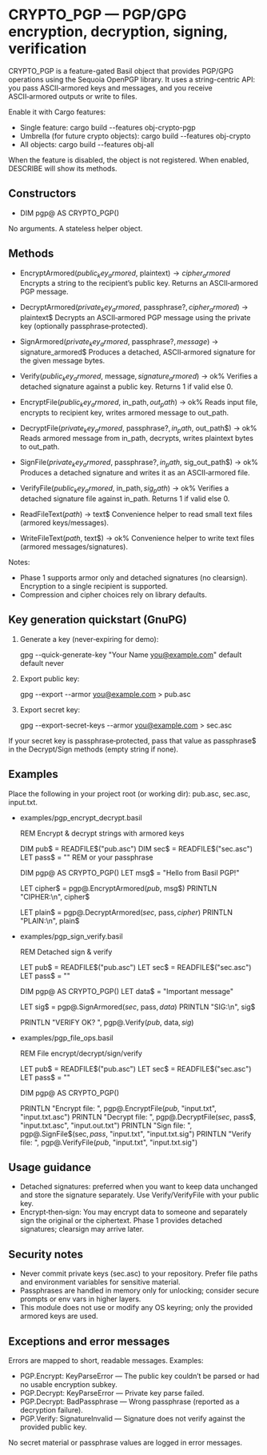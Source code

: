 # CRYPTO_PGP — PGP/GPG encryption, decryption, signing, verification

CRYPTO_PGP is a feature-gated Basil object that provides PGP/GPG operations using the Sequoia OpenPGP library. It uses a string-centric API: you pass ASCII‑armored keys and messages, and you receive ASCII‑armored outputs or write to files.

Enable it with Cargo features:

- Single feature:  cargo build --features obj-crypto-pgp
- Umbrella (for future crypto objects): cargo build --features obj-crypto
- All objects: cargo build --features obj-all

When the feature is disabled, the object is not registered. When enabled, DESCRIBE will show its methods.

## Constructors

- DIM pgp@ AS CRYPTO_PGP()

No arguments. A stateless helper object.

## Methods

- EncryptArmored$(public_key_armored$, plaintext$) → cipher_armored$
  Encrypts a string to the recipient’s public key. Returns an ASCII‑armored PGP message.

- DecryptArmored$(private_key_armored$, passphrase$?, cipher_armored$) → plaintext$
  Decrypts an ASCII‑armored PGP message using the private key (optionally passphrase‑protected).

- SignArmored$(private_key_armored$, passphrase$?, message$) → signature_armored$
  Produces a detached, ASCII‑armored signature for the given message bytes.

- Verify$(public_key_armored$, message$, signature_armored$) → ok%
  Verifies a detached signature against a public key. Returns 1 if valid else 0.

- EncryptFile$(public_key_armored$, in_path$, out_path$) → ok%
  Reads input file, encrypts to recipient key, writes armored message to out_path.

- DecryptFile$(private_key_armored$, passphrase$?, in_path$, out_path$) → ok%
  Reads armored message from in_path, decrypts, writes plaintext bytes to out_path.

- SignFile$(private_key_armored$, passphrase$?, in_path$, sig_out_path$) → ok%
  Produces a detached signature and writes it as an ASCII‑armored file.

- VerifyFile$(public_key_armored$, in_path$, sig_path$) → ok%
  Verifies a detached signature file against in_path. Returns 1 if valid else 0.

- ReadFileText$(path$) → text$
  Convenience helper to read small text files (armored keys/messages).

- WriteFileText$(path$, text$) → ok%
  Convenience helper to write text files (armored messages/signatures).

Notes:
- Phase 1 supports armor only and detached signatures (no clearsign). Encryption to a single recipient is supported.
- Compression and cipher choices rely on library defaults.

## Key generation quickstart (GnuPG)

1) Generate a key (never‑expiring for demo):

    gpg --quick-generate-key "Your Name <you@example.com>" default default never

2) Export public key:

    gpg --export --armor you@example.com > pub.asc

3) Export secret key:

    gpg --export-secret-keys --armor you@example.com > sec.asc

If your secret key is passphrase‑protected, pass that value as passphrase$ in the Decrypt/Sign methods (empty string if none).

## Examples

Place the following in your project root (or working dir): pub.asc, sec.asc, input.txt.

- examples/pgp_encrypt_decrypt.basil

  REM Encrypt & decrypt strings with armored keys

  DIM pub$ = READFILE$("pub.asc")
  DIM sec$ = READFILE$("sec.asc")
  LET pass$ = ""          REM or your passphrase

  DIM pgp@ AS CRYPTO_PGP()
  LET msg$ = "Hello from Basil PGP!"

  LET cipher$ = pgp@.EncryptArmored$(pub$, msg$)
  PRINTLN "CIPHER:\n", cipher$

  LET plain$ = pgp@.DecryptArmored$(sec$, pass$, cipher$)
  PRINTLN "PLAIN:\n", plain$

- examples/pgp_sign_verify.basil

  REM Detached sign & verify

  LET pub$ = READFILE$("pub.asc")
  LET sec$ = READFILE$("sec.asc")
  LET pass$ = ""

  DIM pgp@ AS CRYPTO_PGP()
  LET data$ = "Important message"

  LET sig$ = pgp@.SignArmored$(sec$, pass$, data$)
  PRINTLN "SIG:\n", sig$

  PRINTLN "VERIFY OK? ", pgp@.Verify$(pub$, data$, sig$)

- examples/pgp_file_ops.basil

  REM File encrypt/decrypt/sign/verify

  LET pub$ = READFILE$("pub.asc")
  LET sec$ = READFILE$("sec.asc")
  LET pass$ = ""

  DIM pgp@ AS CRYPTO_PGP()

  PRINTLN "Encrypt file: ", pgp@.EncryptFile$(pub$, "input.txt", "input.txt.asc")
  PRINTLN "Decrypt file: ", pgp@.DecryptFile$(sec$, pass$, "input.txt.asc", "input.out.txt")
  PRINTLN "Sign file: ", pgp@.SignFile$(sec$, pass$, "input.txt", "input.txt.sig")
  PRINTLN "Verify file: ", pgp@.VerifyFile$(pub$, "input.txt", "input.txt.sig")

## Usage guidance

- Detached signatures: preferred when you want to keep data unchanged and store the signature separately. Use Verify/VerifyFile with your public key.
- Encrypt‑then‑sign: You may encrypt data to someone and separately sign the original or the ciphertext. Phase 1 provides detached signatures; clearsign may arrive later.

## Security notes

- Never commit private keys (sec.asc) to your repository. Prefer file paths and environment variables for sensitive material.
- Passphrases are handled in memory only for unlocking; consider secure prompts or env vars in higher layers.
- This module does not use or modify any OS keyring; only the provided armored keys are used.

## Exceptions and error messages

Errors are mapped to short, readable messages. Examples:
- PGP.Encrypt: KeyParseError — The public key couldn’t be parsed or had no usable encryption subkey.
- PGP.Decrypt: KeyParseError — Private key parse failed.
- PGP.Decrypt: BadPassphrase — Wrong passphrase (reported as a decryption failure).
- PGP.Verify: SignatureInvalid — Signature does not verify against the provided public key.

No secret material or passphrase values are logged in error messages.
